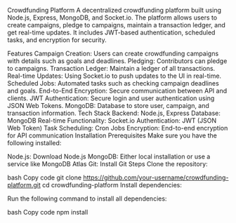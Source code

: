 Crowdfunding Platform
A decentralized crowdfunding platform built using Node.js, Express, MongoDB, and Socket.io. The platform allows users to create campaigns, pledge to campaigns, maintain a transaction ledger, and get real-time updates. It includes JWT-based authentication, scheduled tasks, and encryption for security.

Features
Campaign Creation: Users can create crowdfunding campaigns with details such as goals and deadlines.
Pledging: Contributors can pledge to campaigns.
Transaction Ledger: Maintain a ledger of all transactions.
Real-time Updates: Using Socket.io to push updates to the UI in real-time.
Scheduled Jobs: Automated tasks such as checking campaign deadlines and goals.
End-to-End Encryption: Secure communication between API and clients.
JWT Authentication: Secure login and user authentication using JSON Web Tokens.
MongoDB: Database to store user, campaign, and transaction information.
Tech Stack
Backend: Node.js, Express
Database: MongoDB
Real-time Functionality: Socket.io
Authentication: JWT (JSON Web Token)
Task Scheduling: Cron Jobs
Encryption: End-to-end encryption for API communication
Installation
Prerequisites
Make sure you have the following installed:

Node.js: Download Node.js
MongoDB: Either local installation or use a service like MongoDB Atlas
Git: Install Git
Steps
Clone the repository:

bash
Copy code
git clone https://github.com/your-username/crowdfunding-platform.git
cd crowdfunding-platform
Install dependencies:

Run the following command to install all dependencies:

bash
Copy code
npm install
